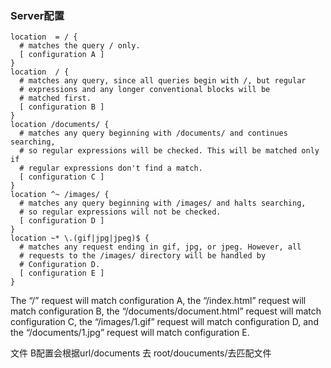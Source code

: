 ### Server配置 ###
    location  = / {
	  # matches the query / only.
	  [ configuration A ] 
	}
	location  / {
	  # matches any query, since all queries begin with /, but regular
	  # expressions and any longer conventional blocks will be
	  # matched first.
	  [ configuration B ] 
	}
	location /documents/ {
	  # matches any query beginning with /documents/ and continues searching,
	  # so regular expressions will be checked. This will be matched only if
	  # regular expressions don't find a match.
	  [ configuration C ] 
	}
	location ^~ /images/ {
	  # matches any query beginning with /images/ and halts searching,
	  # so regular expressions will not be checked.
	  [ configuration D ] 
	}
	location ~* \.(gif|jpg|jpeg)$ {
	  # matches any request ending in gif, jpg, or jpeg. However, all
	  # requests to the /images/ directory will be handled by
	  # Configuration D.   
	  [ configuration E ] 
	}
The “/” request will match configuration A, the “/index.html” request will match configuration B, the “/documents/document.html” request will match configuration C, the “/images/1.gif” request will match configuration D, and the “/documents/1.jpg” request will match configuration E.

文件 B配置会根据url/documents 去 root/doucuments/去匹配文件